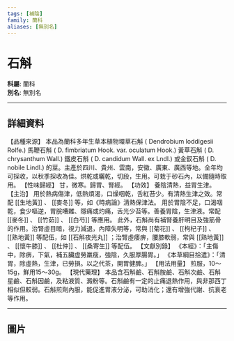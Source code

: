```yaml
---
tags: [補陰]
family: 蘭科
aliases: [無別名]
---
```


# 石斛

**科屬**: 蘭科  
**別名**: 無別名  

---

## 詳細資料
【品種來源】
本品為蘭科多年生草本植物環草石斛 (
Dendrobium loddigesii
Rolfe.) 馬鞭石斛 (
D. fimbriatum
Hook. var. oculatum Hook.) 黃草石斛 (
D. chrysanthum
Wall.) 鐵皮石斛 (
D. candidum
Wall. ex Lndl.) 或金釵石斛 (
D. nobile
Lindl.) 的莖。主產於四川、貴州、雲南，安徽、廣東、廣西等地。全年均可採收，以秋季採收為佳。烘乾或曬乾，切段，生用。可栽于砂石內，以備隨時取用。
【性味歸經】
甘，微寒。歸胃、腎經。
【功效】
養陰清熱，益胃生津。
【主治】
用於熱病傷津，低熱煩渴，口燥咽乾，舌紅苔少。有清熱生津之效。常配 [[生地黃]] 、 [[麥冬]] 等，如《時病論》清熱保津法。
用於胃陰不足，口渴咽乾，食少嘔逆，胃脘嘈雜、隱痛或灼痛，舌光少苔等。善養胃陰，生津液。常配 [[麥冬]] 、 [[竹茹]] 、 [[白芍]] 等應用。
此外，石斛尚有補腎養肝明目及強筋骨的作用。治腎虛目暗，視力減退，內障失明等，常與 [[菊花]] 、 [[枸杞子]] 、 [[熟地黃]] 等配伍，如 [[石斛夜光丸]] ；治腎虛痿痹，腰膝軟弱，常與 [[熟地黃]] 、 [[懷牛膝]] 、 [[杜仲]] 、 [[桑寄生]] 等配伍。
【文獻別錄】
《本經》：「主傷中，除痹，下氣，補五臟虛勞羸瘦，強陰，久服厚腸胃。」
《本草綱目拾遣》：「清胃，除虛熱，生津，已勞損。以之代茶，開胃健脾。」
【用法用量】
煎服，10～15g，鮮用15～30g。
【現代藥理】
本品含石斛鹼、石斛胺鹼、石斛次鹼、石斛星鹼、石斛因鹼，及粘液質、澱粉等。石斛鹼有一定的止痛退熱作用，與非那西丁相似但較弱。石斛煎劑內服，能促進胃液分泌，可助消化；還有增強代謝、抗衰老等作用。

---

## 圖片
